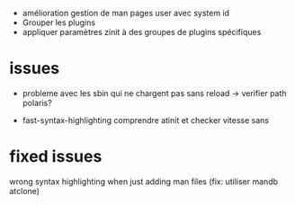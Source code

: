 - amélioration gestion de man pages user avec system id
- Grouper les plugins
- appliquer paramètres zinit à des groupes de plugins spécifiques


# issues

- probleme avec les sbin qui ne chargent pas sans reload
	-> verifier path polaris?

- fast-syntax-highlighting comprendre atinit et checker vitesse sans 

# fixed issues

wrong syntax highlighting when just adding man files (fix: utiliser mandb atclone)
